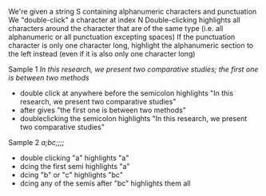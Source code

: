 We're given a string S containing alphanumeric characters and punctuation
We "double-click" a character at index N
Double-clicking highlights all characters around the character that are of the same type (i.e. all alphanumeric or all punctuation excepting spaces)
If the punctuation character is only one character long, highlight the alphanumeric section to the left instead (even if it is also only one character long)


Sample 1
_In this research, we present two comparative studies; the first one is between two methods_
- double click at anywhere before the semicolon highlights "In this research, we present two comparative studies"
- after gives "the first one is between two methods"
- doubleclicking the semicolon highlights "In this research, we present two comparative studies"


Sample 2
_a;bc;;;;_
- double clicking "a" highlights "a"
- dcing the first semi highlights "a"
- dcing "b" or "c" highlights "bc"
- dcing any of the semis after "bc" highlights them all